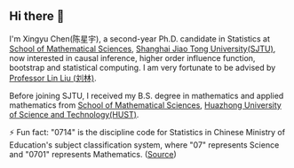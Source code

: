 ## Hi there 👋

I'm Xingyu Chen(陈星宇), a second-year Ph.D. candidate in Statistics at [School of Mathematical Sciences](https://math.sjtu.edu.cn/Default/index/), [Shanghai Jiao Tong University(SJTU)](https://www.sjtu.edu.cn/), now interested in causal inference, higher order influence function, bootstrap and statistical computing. I am very fortunate to be advised by [Professor Lin Liu (刘林)](https://linliu-stats.github.io/). 

Before joining SJTU, I received my B.S. degree in mathematics and applied mathematics from [School of Mathematical Sciences](https://maths.hust.edu.cn/), [Huazhong University of Science and Technology(HUST)](http://www.hust.edu.cn/). 

⚡ Fun fact: "0714" is the discipline code for Statistics in Chinese Ministry of Education's subject classification system, where "07" represents Science and "0701" represents Mathematics. ([Source](https://www.cdgdc.edu.cn/dslxkpgjggb/))
  
<!--

**cxy0714/cxy0714** is a ✨ _special_ ✨ repository because its `README.md` (this file) appears on your GitHub profile.

Here are some ideas to get you started:

- 🔭 I’m currently working on ...
- 🌱 I’m currently learning ...
- 👯 I’m looking to collaborate on ...
- 🤔 I’m looking for help with ...
- 💬 Ask me about ...
- 📫 How to reach me: ...
- 😄 Pronouns: ...
- ⚡ Fun fact: ...
-->
